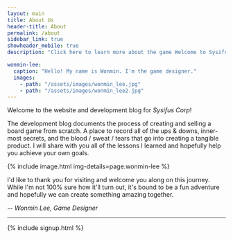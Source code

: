 ```yaml
---
layout: main
title: About Us
header-title: About
permalink: /about
sidebar_link: true
showheader_mobile: true
description: "Click here to learn more about the game Welcome to Sysifus Corp."

wonmin-lee:
  caption: "Hello! My name is Wonmin. I'm the game designer."
  images:
    - path: "/assets/images/wonmin_lee.jpg"
    - path: "/assets/images/wonmin_lee2.jpg"
---
```


Welcome to the website and development blog for _Sysifus Corp_!

The development blog documents the process of creating and selling a board game from scratch. A place to record all of the ups & downs, inner-most secrets, and the blood / sweat / tears that go into creating a tangible product. I will share with you all of the lessons I learned and hopefully help you achieve your own goals.

{% include image.html img-details=page.wonmin-lee %}

I'd like to thank you for visiting and welcome you along on this journey. While I'm not 100% sure how it'll turn out, it's bound to be a fun adventure and hopefully we can create something amazing together.

-- _Wonmin Lee, Game Designer_

---

{% include signup.html %}
